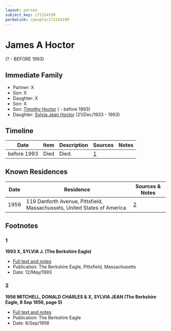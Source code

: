 ```yaml
---
layout: person
subject_key: i72154199
permalink: /people/i72154199
---
```


# James A Hoctor
(? - BEFORE 1993)

## Immediate Family

* Partner: X
* Son: X
* Daughter: X
* Son: X
* Son: [Timothy Hoctor](./@74378972@-timothy-hoctor-b-d1993.md) ( - before 1993)
* Daughter: [Sylvia Jean Hoctor](./@29702140@-sylvia-jean-hoctor-b1933-12-21-d1993.md) (21/Dec/1933 - 1993)

## Timeline

Date | Item | Description | Sources | Notes
---|---|---|---|---
before 1993 | Died | Died. | [1](#1) | 

## Known Residences

Date | Residence | Sources & Notes
---|---|---
1956 | 119 Danforth Avenue, Pittsfield, Massachussets, United States of America | [2](#2)

## Footnotes

### 1

**1993 X, SYLVIA J. (The Berkshire Eagle)**

* [Full text and notes](../sources/@20185916@-1993-mitchell,-sylvia-j.-the-berkshire-eagle-.md)
* Publication: The Berkshire Eagle, Pittsfield, Massachusetts
* Date: 12/May/1993

### 2

**1956 MITCHELL, DONALD CHARLES & X, SYLVIA JEAN (The Berkshire Eagle, 8 Sep 1956, page 5)**

* [Full text and notes](../sources/@67337826@-1956-mitchell,-donald-charles-&-hoctor,-sylvia-jean-the-berkshire-eagle,-8-sep-1956,-page-5-.md)
* Publication: The Berkshire Eagle
* Date: 8/Sep/1956

